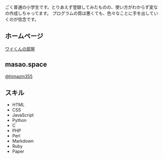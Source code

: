 ごく普通の小学生です。とりあえず登録してみたものの、使い方がわからず変なの作成しちゃってます。
プログラムの質は悪くても、色々なことに手を出していくのが信念です。
## ホームページ
[ワイくんの部屋](http://himazin355.web.fc2.com)
## masao.space
[@himazin355](https://masao.space/himazin355/)
## スキル　
* HTML
* CSS
* JavaScript
* Python
* C
* PHP
* Perl
* Markdown
* Ruby 
* Paper

